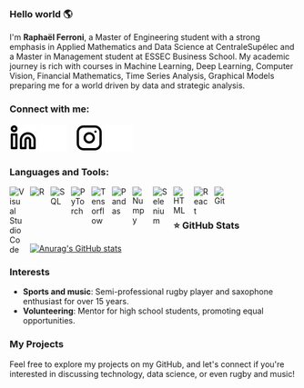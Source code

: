 ### Hello world 🌎 

I'm **Raphaël Ferroni**, a Master of Engineering student with a strong emphasis in Applied Mathematics and Data Science at CentraleSupélec and a Master in Management student at ESSEC Business School. My academic journey is rich with courses in Machine Learning, Deep Learning, Computer Vision, Financial Mathematics, Time Series Analysis, Graphical Models preparing me for a world driven by data and strategic analysis.

### Connect with me:

[![img_contact](./img/linkedin-light.svg)](https://www.linkedin.com/in/raphaël-ferroni-0560b11b7/#gh-light-mode-only)
[![img_contact](./img/linkedin-dark.svg)](https://www.linkedin.com/in/raphaël-ferroni-0560b11b7/#gh-dark-mode-only)
&nbsp;&nbsp;
[![img_contact](./img/instagram-light.svg)](https://www.instagram.com/ferrxni/#gh-light-mode-only)
[![img_contact](./img/instagram-dark.svg)](https://www.instagram.com/ferrxni/#gh-dark-mode-only)

### Languages and Tools:

<img align="left" alt="Visual Studio Code" width="26px" src="https://cdn.jsdelivr.net/gh/devicons/devicon/icons/vscode/vscode-original.svg" style="padding-right:10px;"/>
<img align="left" alt="R" width="26px" src="https://cdn.jsdelivr.net/gh/devicons/devicon@latest/icons/r/r-original.svg" style="padding-right:10px;"/>
<img align="left" alt="SQL" width="26px" src="https://cdn.jsdelivr.net/gh/devicons/devicon@latest/icons/azuresqldatabase/azuresqldatabase-original.svg" style="padding-right:10px;"/>
<img align="left" alt="PyTorch" width="26px" src="https://cdn.jsdelivr.net/gh/devicons/devicon@latest/icons/pytorch/pytorch-original.svg" style="padding-right:10px;"/>
<img align="left" alt="Tensorflow" width="26px" src="https://cdn.jsdelivr.net/gh/devicons/devicon@latest/icons/tensorflow/tensorflow-original.svg" style="padding-right:10px;"/>
<img align="left" alt="Pandas" width="26px" src="https://cdn.jsdelivr.net/gh/devicons/devicon@latest/icons/pandas/pandas-plain-wordmark.svg" style="padding-right:10px;"/>
<img align="left" alt="Numpy" width="26px" src="https://cdn.jsdelivr.net/gh/devicons/devicon@latest/icons/numpy/numpy-original.svg" style="padding-right:10px;"/>
<img align="left" alt="Selenium" width="26px" src="https://cdn.jsdelivr.net/gh/devicons/devicon@latest/icons/selenium/selenium-original.svg" style="padding-right:10px;"/>
<img align="left" alt="HTML" width="26px" src="https://cdn.jsdelivr.net/gh/devicons/devicon@latest/icons/html5/html5-original.svg" style="padding-right:10px;"/>
<img align="left" alt="React" width="26px" src="https://cdn.jsdelivr.net/gh/devicons/devicon@latest/icons/react/react-original.svg" style="padding-right:10px;"/>
<img align="left" alt="Git" width="26px" src="https://cdn.jsdelivr.net/gh/devicons/devicon@latest/icons/git/git-original.svg" style="padding-right:10px;"/>

<br />
<br />

### ⭐ GitHub Stats

[![Anurag's GitHub stats](https://github-readme-stats.vercel.app/api?username=LaFerraille&show_icons=true&hide_border=false&title_color=3B1F94f&icon_color=FFE500&bg_color=09131B&text_color=ffffff&border_color=0c1a25)](https://github.com/anuraghazra/github-readme-stats)

### Interests

- **Sports and music**: Semi-professional rugby player and saxophone enthusiast for over 15 years.
- **Volunteering**: Mentor for high school students, promoting equal opportunities.

### My Projects

Feel free to explore my projects on my GitHub, and let's connect if you're interested in discussing technology, data science, or even rugby and music!

